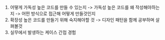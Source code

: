 1. 어떻게 가독성 높은 코드를 만들 수 있는지 
-> 가독성 높은 코드를 왜 작성해야하는지 
-> 어떤 방식으로 접근해 어떻게 만들것인지 
2. 확장성 높은 코드를 만들기 위해 숙지해야할 것
-> 디자인 패턴을 함께 공부하며 살펴볼것 
3. 실무에서 발생하는 케이스 간접 경험
